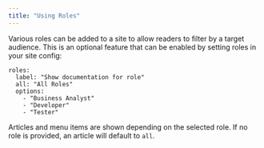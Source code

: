 ```yaml
---
title: "Using Roles"
---
```


Various roles can be added to a site to allow readers to 
filter by a target audience. This is an optional feature that can be 
enabled by setting roles in your site config:

```
roles:
  label: "Show documentation for role"
  all: "All Roles"
  options:
    - "Business Analyst"
    - "Developer"
    - "Tester"
```

Articles and menu items are shown depending on the selected role. 
If no role is provided, an article will default to `all`.



